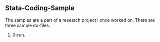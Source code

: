 ## Stata-Coding-Sample

The samples are a part of a research project I once worked on. There are three sample do-files:

1. 0-run.
